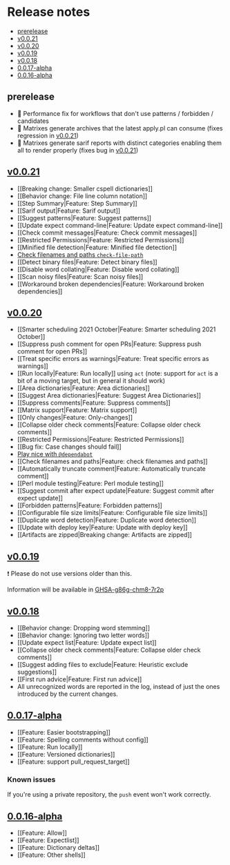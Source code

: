 # Release notes

* [prerelease](#prerelease)
* [v0.0.21](#v0021)
* [v0.0.20](#v0020)
* [v0.0.19](#v0019)
* [v0.0.18](#v0018)
* [0.0.17-alpha](#0017-alpha)
* [0.0.16-alpha](#0016-alpha)

## prerelease

* 🏃 Performance fix for workflows that don't use patterns / forbidden / candidates
* 🔧 Matrixes generate archives that the latest apply.pl can consume (fixes regression in [v0.0.21](https://github.com/check-spelling/check-spelling/releases/tag/v0.0.21))
* 🔧 Matrixes generate sarif reports with distinct categories enabling them all to render properly (fixes bug in [v0.0.21](https://github.com/check-spelling/check-spelling/releases/tag/v0.0.21))

<!--
🛠️ In various states of `prerelease`
🌟 Almost ready to transition from `prerelease` to release 🍽️

-->
## [v0.0.21](https://github.com/check-spelling/check-spelling/releases/tag/v0.0.21)

* [[Breaking change: Smaller cspell dictionaries]]
* [[Behavior change: File line column notation]]
* [[Step Summary|Feature: Step Summary]]
* [[Sarif output|Feature: Sarif output]]
* [[Suggest patterns|Feature: Suggest patterns]]
* [[Update expect command-line|Feature: Update expect command-line]]
* [[Check commit messages|Feature: Check commit messages]]
* [[Restricted Permissions|Feature: Restricted Permissions]]
* [[Minified file detection|Feature: Minified file detection]]
* [Check filenames and paths `check-file-path`](https://github.com/check-spelling/check-spelling/wiki/Feature%3A-Check-filenames-and-paths#improvements-in-v0021)
* [[Detect binary files|Feature: Detect binary files]]
* [[Disable word collating|Feature: Disable word collating]]
* [[Scan noisy files|Feature: Scan noisy files]]
* [[Workaround broken dependencies|Feature: Workaround broken dependencies]]

## [v0.0.20](https://github.com/check-spelling/check-spelling/releases/tag/v0.0.20)

* [[Smarter scheduling 2021 October|Feature: Smarter scheduling 2021 October]]
* [[Suppress push comment for open PRs|Feature: Suppress push comment for open PRs]]
* [[Treat specific errors as warnings|Feature: Treat specific errors as warnings]]
* [[Run locally|Feature: Run locally]] using `act` (note: support for `act` is a bit of a moving target, but in general it should work)
* [[Area dictionaries|Feature: Area dictionaries]]
* [[Suggest Area dictionaries|Feature: Suggest Area Dictionaries]]
* [[Suppress comments|Feature: Suppress comments]]
* [[Matrix support|Feature: Matrix support]]
* [[Only changes|Feature: Only-changes]]
* [[Collapse older check comments|Feature: Collapse older check comments]]
* [[Restricted Permissions|Feature: Restricted Permissions]]
* [[Bug fix: Case changes should fail]]
* [Play nice with `@dependabot`](https://github.com/check-spelling/check-spelling/wiki/@dependabot)
* [[Check filenames and paths|Feature: check filenames and paths]]
* [[Automatically truncate comment|Feature: Automatically truncate comment]]
* [[Perl module testing|Feature: Perl module testing]]
* [[Suggest commit after expect update|Feature: Suggest commit after expect update]]
* [[Forbidden patterns|Feature: Forbidden patterns]]
* [[Configurable file size limits|Feature: Configurable file size limits]]
* [[Duplicate word detection|Feature: Duplicate word detection]]
* [[Update with deploy key|Feature: Update with deploy key]]
* [[Artifacts are zipped|Breaking change: Artifacts are zipped]]

## [v0.0.19](https://github.com/check-spelling/check-spelling/releases/tag/v0.0.19)
❗ Please do not use versions older than this.

Information will be available in [GHSA-g86g-chm8-7r2p](https://github.com/check-spelling/check-spelling/security/advisories/GHSA-g86g-chm8-7r2p)

## [v0.0.18](https://github.com/check-spelling/check-spelling/releases/tag/v0.0.18)

* [[Behavior change: Dropping word stemming]]
* [[Behavior change: Ignoring two letter words]]
* [[Update expect list|Feature: Update expect list]]
* [[Collapse older check comments|Feature: Collapse older check comments]]
* [[Suggest adding files to exclude|Feature: Heuristic exclude suggestions]]
* [[First run advice|Feature: First run advice]]
* All unrecognized words are reported in the log, instead of just the ones introduced by the current changes.

## [0.0.17-alpha](https://github.com/check-spelling/check-spelling/releases/tag/0.0.17-alpha)

* [[Feature: Easier bootstrapping]]
* [[Feature: Spelling comments without config]]
* [[Feature: Run locally]]
* [[Feature: Versioned dictionaries]]
* [[Feature: support pull_request_target]]

### Known issues

If you're using a private repository, the `push` event won't work correctly.

## [0.0.16-alpha](https://github.com/check-spelling/check-spelling/releases/tag/0.0.16-alpha)

* [[Feature: Allow]]
* [[Feature: Expectlist]]
* [[Feature: Dictionary deltas]]
* [[Feature: Other shells]]

